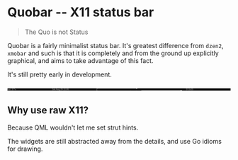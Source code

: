 # Quobar -- X11 status bar

> The Quo is not Status

Quobar is a fairly minimalist status bar. It's greatest difference
from `dzen2`, `xmobar` and such is that it is completely and from the
ground up explicitly graphical, and aims to take advantage of this
fact.

It's still pretty early in development.

![A screenshot of the status bar](screenshot.png)

## Why use raw X11?

Because QML wouldn't let me set strut hints.

The widgets are still abstracted away from the details, and use Go
idioms for drawing.
